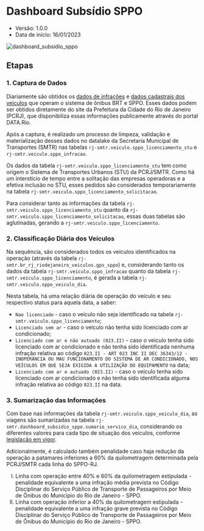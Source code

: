 # Dashboard Subsídio SPPO

* Versão: 1.0.0
* Data de início: 16/01/2023

![dashboard_subsidio_sppo](https://user-images.githubusercontent.com/66736583/227094879-fc446ea3-e1c5-483e-94e7-51b2f76c4f19.png)

## Etapas

### 1. Captura de Dados
Diariamente são obtidos os [dados de infrações](https://www.data.rio/documents/multas-aplicadas-aos-modos-de-transporte-nos-últimos-cinco-anos) e [dados cadastrais dos veículos](https://www.data.rio/documents/dados-cadastrais-dos-veículos-que-operam-o-sistema-de-ônibus-brt-e-sppo) que operam o sistema de ônibus BRT e SPPO. Esses dados podem ser obtidos diretamente do site da Prefeitura da Cidade do Rio de Janeiro (PCRJ), que disponibiliza essas informações publicamente através do portal DATA.Rio.

Após a captura, é realizado um processo de limpeza, validação e materialização desses dados no datalake da Secretaria Municipal de Transportes (SMTR) nas tabelas `rj-smtr.veiculo.sppo_licenciamento_stu` e `rj-smtr.veiculo.sppo_infracao`.

Os dados da tabela `rj-smtr.veiculo.sppo_licenciamento_stu` tem como origem o Sistema de Transportes Urbanos (STU) da PCRJ/SMTR. Como há um interstício de tempo entre a solitação das empresas operadoras e a efetiva inclusão no STU, esses pedidos são considerados temporariamente na tabela `rj-smtr.veiculo.sppo_licenciamento_solicitacao`.

Para considerar tanto as informações da tabela `rj-smtr.veiculo.sppo_licenciamento_stu` quanto da `rj-smtr.veiculo.sppo_licenciamento_solicitacao`, essas duas tabelas são aglutinadas, gerando a `rj-smtr.veiculo.sppo_licenciamento`.

### 2. Classificação Diária dos Veículos
Na sequência, são considerados todos os veículos identificados na operação (através da tabela `rj-smtr.br_rj_riodejaneiro_veiculos.gps_sppo`) e, considerando tanto os dados da tabela `rj-smtr.veiculo.sppo_infracao` quanto da tabela `rj-smtr.veiculo.sppo_licenciamento`, é gerada a tabela `rj-smtr.veiculo.sppo_veiculo_dia`.

Nesta tabela, há uma relação diária de operação do veículo e seu respectivo status para aquela data, a saber:
* `Nao licenciado` - caso o veículo não seja identificado na tabela `rj-smtr.veiculo.sppo_licenciamento`;
* `Licenciado sem ar` - caso o veículo não tenha sido licenciado com ar condicionado;
* `Licenciado com ar e não autuado (023.II)` - caso o veículo tenha sido licenciado com ar condicionado e não tenha sido identificada nenhuma infração relativa ao código `023.II - ART 023 INC II DEC 36343/12 - INOPERÂNCIA OU MAU FUNCIONAMENTO DO SISTEMA DE AR CONDICIONADO, NOS VEÍCULOS EM QUE SEJA EXIGIDA A UTILIZAÇÃO DO EQUIPAMENTO` na data;
* `Licenciado com ar e autuado (023.II)` - caso o veículo tenha sido licenciado com ar condicionado e não tenha sido identificada alguma infração relativa ao código `023.II` na data.

### 3. Sumarização das Informações
Com base nas informações da tabela `rj-smtr.veiculo.sppo_veiculo_dia`, as viagens são sumarizadas na tabela `rj-smtr.dashboard_subsidio_sppo.sumario_servico_dia`, considerando os diferentes valores para cada tipo de situação dos veículos, conforme [legislação em vigor](https://transportes.prefeitura.rio/subsidio).

Adicionalmente, é calculado também penalidade caso haja redução da operação a patamares inferiores a 60% da quilometragem determinada pela PCRJ/SMTR cada linha do SPPO-RJ.
<ol type="I">
<li>Linha com operação entre 40% e 60% da quilometragem estipulada - penalidade equivalente a uma infração média prevista no Código Disciplinar do Serviço Público de Transporte de Passageiros por Meio de Ônibus do Município do Rio de Janeiro - SPPO.
</li>
<li>Linha com operação inferior a 40% da quilometragem estipulada - penalidade equivalente a uma infração grave prevista no Código Disciplinar do Serviço Público de Transporte de Passageiros por Meio de Ônibus do Município do Rio de Janeiro - SPPO.</li>
</ol>
